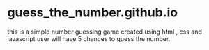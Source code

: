 # guess_the_number.github.io
this is a simple number guessing game created using html , css  and javascript 
user will have 5 chances to guess the number.
